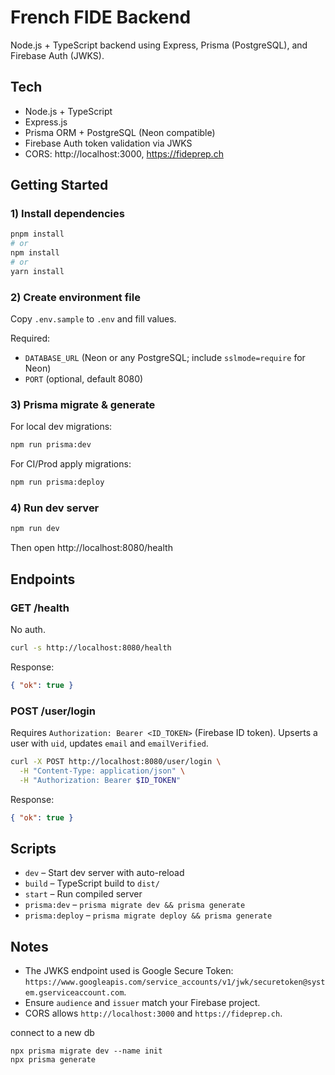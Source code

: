 # French FIDE Backend

Node.js + TypeScript backend using Express, Prisma (PostgreSQL), and Firebase Auth (JWKS).

## Tech
- Node.js + TypeScript
- Express.js
- Prisma ORM + PostgreSQL (Neon compatible)
- Firebase Auth token validation via JWKS
- CORS: http://localhost:3000, https://fideprep.ch

## Getting Started

### 1) Install dependencies
```bash
pnpm install
# or
npm install
# or
yarn install
```

### 2) Create environment file
Copy `.env.sample` to `.env` and fill values.

Required:
- `DATABASE_URL` (Neon or any PostgreSQL; include `sslmode=require` for Neon)
- `PORT` (optional, default 8080)

### 3) Prisma migrate & generate
For local dev migrations:
```bash
npm run prisma:dev
```
For CI/Prod apply migrations:
```bash
npm run prisma:deploy
```

### 4) Run dev server
```bash
npm run dev
```
Then open http://localhost:8080/health

## Endpoints

### GET /health
No auth.
```bash
curl -s http://localhost:8080/health
```
Response:
```json
{ "ok": true }
```

### POST /user/login
Requires `Authorization: Bearer <ID_TOKEN>` (Firebase ID token).
Upserts a user with `uid`, updates `email` and `emailVerified`.
```bash
curl -X POST http://localhost:8080/user/login \
  -H "Content-Type: application/json" \
  -H "Authorization: Bearer $ID_TOKEN"
```
Response:
```json
{ "ok": true }
```

## Scripts
- `dev` – Start dev server with auto-reload
- `build` – TypeScript build to `dist/`
- `start` – Run compiled server
- `prisma:dev` – `prisma migrate dev && prisma generate`
- `prisma:deploy` – `prisma migrate deploy && prisma generate`

## Notes
- The JWKS endpoint used is Google Secure Token: `https://www.googleapis.com/service_accounts/v1/jwk/securetoken@system.gserviceaccount.com`.
- Ensure `audience` and `issuer` match your Firebase project.
- CORS allows `http://localhost:3000` and `https://fideprep.ch`.


connect to a new db
```
npx prisma migrate dev --name init
npx prisma generate
```